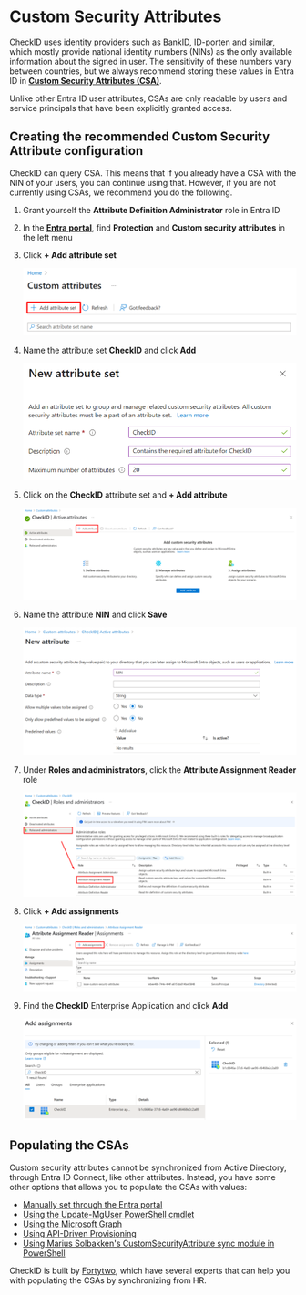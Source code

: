 # Custom Security Attributes

CheckID uses identity providers such as BankID, ID-porten and similar, which mostly provide national identity numbers (NINs) as the only available information about the signed in user. The sensitivity of these numbers vary between countries, but we always recommend storing these values in Entra ID in [**Custom Security Attributes (CSA)**](https://learn.microsoft.com/en-us/entra/fundamentals/custom-security-attributes-overview).

Unlike other Entra ID user attributes, CSAs are only readable by users and service principals that have been explicitly granted access.

## Creating the recommended Custom Security Attribute configuration

CheckID can query CSA. This means that if you already have a CSA with the NIN of your users, you can continue using that. However, if you are not currently using CSAs, we recommend you do the following.

1. Grant yourself the **Attribute Definition Administrator** role in Entra ID
2. In the [**Entra portal**](https://entra.microsoft.com), find **Protection** and **Custom security attributes** in the left menu
3. Click **+ Add attribute set**

    ![](media/20250410202547.png)

4. Name the attribute set **CheckID** and click **Add**

    ![](media/20250410204927.png)

5. Click on the **CheckID** attribute set and **+ Add attribute**

    ![](media/20250410205300.png)

6. Name the attribute **NIN** and click **Save**

    ![](media/20250410205404.png)

7. Under **Roles and administrators**, click the **Attribute Assignment Reader** role

    ![](media/20250410205512.png)

8. Click **+ Add assignments** 

    ![](media/20250410205651.png)

9. Find the **CheckID** Enterprise Application and click **Add**

    ![](media/20250410205735.png)

## Populating the CSAs

Custom security attributes cannot be synchronized from Active Directory, through Entra ID Connect, like other attributes. Instead, you have some other options that allows you to populate the CSAs with values:

- [Manually set through the Entra portal](https://docs.azure.cn/en-us/entra/identity/users/users-custom-security-attributes?tabs=ms-powershell#assign-custom-security-attributes-to-a-user)
- [Using the Update-MgUser PowerShell cmdlet](https://docs.azure.cn/en-us/entra/identity/users/users-custom-security-attributes?tabs=ms-powershell#assign-a-custom-security-attribute-with-a-string-value-to-a-user)
- [Using the Microsoft Graph](https://learn.microsoft.com/en-us/graph/custom-security-attributes-examples?tabs=http)
- [Using API-Driven Provisioning](https://learn.microsoft.com/en-us/entra/identity/app-provisioning/provision-custom-security-attributes)
- [Using Marius Solbakken's CustomSecurityAttribute sync module in PowerShell](https://www.powershellgallery.com/packages/CustomSecurityAttribute/)

CheckID is built by [Fortytwo](https://fortytwo.io), which have several experts that can help you with populating the CSAs by synchronizing from HR.